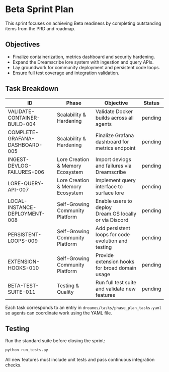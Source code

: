 # Beta Sprint Plan

This sprint focuses on achieving Beta readiness by completing outstanding items from the PRD and roadmap.

## Objectives
- Finalize containerization, metrics dashboard and security hardening.
- Expand the Dreamscribe lore system with ingestion and query APIs.
- Lay groundwork for community deployment and persistent code loops.
- Ensure full test coverage and integration validation.

## Task Breakdown

| ID | Phase | Objective | Status |
| --- | --- | --- | --- |
| VALIDATE-CONTAINER-BUILD-004 | Scalability & Hardening | Validate Docker builds across all agents | pending |
| COMPLETE-GRAFANA-DASHBOARD-005 | Scalability & Hardening | Finalize Grafana dashboard for metrics endpoint | pending |
| INGEST-DEVLOG-FAILURES-006 | Lore Creation & Memory Ecosystem | Import devlogs and failures via Dreamscribe | pending |
| LORE-QUERY-API-007 | Lore Creation & Memory Ecosystem | Implement query interface to surface lore | pending |
| LOCAL-INSTANCE-DEPLOYMENT-008 | Self-Growing Community Platform | Enable users to deploy Dream.OS locally or via Discord | pending |
| PERSISTENT-LOOPS-009 | Self-Growing Community Platform | Add persistent loops for code evolution and testing | pending |
| EXTENSION-HOOKS-010 | Self-Growing Community Platform | Provide extension hooks for broad domain usage | pending |
| BETA-TEST-SUITE-011 | Testing & Quality | Run full test suite and validate new features | pending |

Each task corresponds to an entry in `dreamos/tasks/phase_plan_tasks.yaml` so agents can coordinate work using the YAML file.

## Testing
Run the standard suite before closing the sprint:

```bash
python run_tests.py
```

All new features must include unit tests and pass continuous integration checks.
